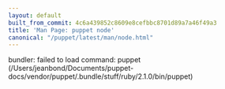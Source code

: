 ```yaml
---
layout: default
built_from_commit: 4c6a439852c8609e8cefbbc8701d89a7a46f49a3
title: 'Man Page: puppet node'
canonical: "/puppet/latest/man/node.html"
---
```


<div class='mp'>
<p>bundler: failed to load command: puppet (/Users/jeanbond/Documents/puppet-docs/vendor/puppet/.bundle/stuff/ruby/2.1.0/bin/puppet)</p>

</div>
